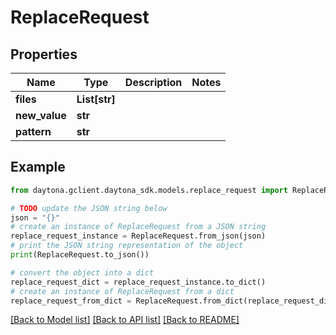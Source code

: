 # ReplaceRequest


## Properties

Name | Type | Description | Notes
------------ | ------------- | ------------- | -------------
**files** | **List[str]** |  | 
**new_value** | **str** |  | 
**pattern** | **str** |  | 

## Example

```python
from daytona.gclient.daytona_sdk.models.replace_request import ReplaceRequest

# TODO update the JSON string below
json = "{}"
# create an instance of ReplaceRequest from a JSON string
replace_request_instance = ReplaceRequest.from_json(json)
# print the JSON string representation of the object
print(ReplaceRequest.to_json())

# convert the object into a dict
replace_request_dict = replace_request_instance.to_dict()
# create an instance of ReplaceRequest from a dict
replace_request_from_dict = ReplaceRequest.from_dict(replace_request_dict)
```
[[Back to Model list]](../README.md#documentation-for-models) [[Back to API list]](../README.md#documentation-for-api-endpoints) [[Back to README]](../README.md)


